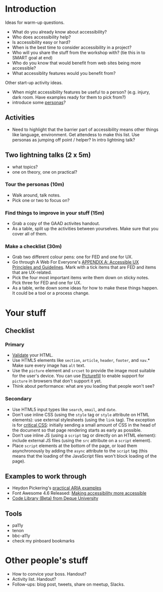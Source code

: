 # Introduction

Ideas for warm-up questions.

* What do you already know about accessibility?
* Who does accessibility help?
* Is accessibility easy or hard?
* When is the best time to consider accessibility in a project?
* Who will you share the stuff from the workshop with? (tie this in to SMART goal at end)
* Who do you know that would benefit from web sites being more accessible?
* What accessiblity features would you benefit from?

Other start-up activity ideas.

* When might accessibility features be useful to a person? (e.g. injury, dark room. Have examples ready for them to pick from?)
* introduce some [personas](http://rosenfeldmedia.com/a-web-for-everyone/personas-for-accessible-ux/)?

## Activities

* Need to highlight that the barrier part of accessibility means other things like language, environment. Get attendess to make this list. Use personas as jumping off point / helper? In intro lightning talk?

## Two lightning talks (2 x 5m)

* what topics?
* one on theory, one on practical?

### Tour the personas (10m)

* Walk around, talk notes.
* Pick one or two to focus on?

### Find things to improve in your stuff (15m)

* Grab a copy of the GAAD activites handout.
* As a table, split up the activities between yourselves. Make sure that you cover all of them.

### Make a checklist (30m)

* Grab two different colour pens: one for FED and one for UX.
* Go through A Web For Everyone's [APPENDIX A: Accessible UX Principles and Guidelines](handout/AWFE-AppendixA1.pdf).  Mark with a tick items that are FED and items that are UX-related.
* Pick the four most important items write them down on sticky notes. Pick three for FED and one for UX.
* As a table, write down some ideas for how to make these things happen. It could be a tool or a process change.

# Your stuff

## Checklist

### Primary

* [Validate](http://validator.w3.org/) your HTML.
* Use HTML5 elements like `section`, `article`, `header`, `footer`, and `nav`.* Make sure every image has `alt` text.
* Use the `picture` element and `srcset` to provide the image most suitable for the user's device. You can use [Picturefill](http://scottjehl.github.io/picturefill/) to enable support for `picture` in browsers that don't support it yet.
* Think about performance: what are you loading that people won't see?

### Secondary

* Use HTML5 input types like `search`, `email`, and `date`.
* Don't use inline CSS (using the `style` tag or `style` attribute on HTML elements): use external stylesheets (using the `link` tag). The exception is for [critical CSS](https://developers.google.com/speed/docs/insights/PrioritizeVisibleContent#RemoveUnusedCSS): initially sending a small amount of CSS in the head of the document so that page rendering starts as early as possible.
* Don't use inline JS (using a `script` tag or directly on an HTML element): include external JS files (using the `src` attribute on a `script` element).
* Place `script` elements at the bottom of the page, or load them asynchronously by adding the `async` attribute to the `script` tag (this means that the loading of the JavaScript files won't block loading of the page).

## Examples to work through

* Heydon Pickering's [practical ARIA examples](http://heydonworks.com/practical_aria_examples/)
* Font Awesome 4.6 Released: [Making accessibility more accessible](https://articles.fortawesome.com/font-awesome-4-6-released-d7213342698a#.j8om7wij4)
* [Code Library (Beta) from Deque University](https://dequeuniversity.com/library/)

## Tools

* pa11y
* tenon
* bbc-a11y
* check my pinboard bookmarks

# Other people's stuff

* How to convice your boss. Handout?
* Activity list. Handout?
* Follow-ups: blog post, tweets, share on meetup, Slacks.

